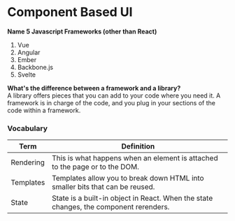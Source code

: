 # Component Based UI

__Name 5 Javascript Frameworks (other than React)__  
1. Vue
1. Angular
1. Ember 
1. Backbone.js
1. Svelte  

  
__What's the difference between a framework and a library?__  
A library offers pieces that you can add to your code where you need it. A framework is in charge of the code, and you plug in your sections of the code within a framework.  

### Vocabulary
|Term | Definition |  
|---|---|  
| Rendering | This is what happens when an element is attached to the page or to the DOM. |  
| Templates | Templates allow you to break down HTML into smaller bits that can be reused. |  
| State | State is a built-in object in React. When the state changes, the component rerenders. |  
